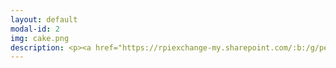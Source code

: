 ```yaml
---
layout: default
modal-id: 2
img: cake.png
description: <p><a href="https://rpiexchange-my.sharepoint.com/:b:/g/personal/bowerj6_rpi_edu/EczoYS77dXFLn5K3cfYw0GABTL4Bn0Bq1ZGlfyd6zM7J0A"><font size="6"><strong><font color="#0000ff">Link to Academic Research Resume (PDF)</font></a></p><br>Research Highlights</font></strong><br><br><br><font size="4">PanOp Industries (short film)<br><strong>RoboPhilosophy 2024</strong><br><br>'How liberating it is to leave the past behind.'<br>Perceiving Authenticity Within the<br>Vocal Performances of Assassin’s Creed Origins<br><strong>The Journal for Interdisciplinary Game Studies (JIVS)</strong><br><em><font color="#ff0000">(publication forthcoming)</font></em><br><br>'Constellations' of Vocal Expression -<br>A Time Traveler’s Examination of Vocal Performance in<br>Assassin’s Creed Origins<br><strong>Digital Games Research Association (DiGRA) 2023 - Extended Abstract</strong><br><p><a href="https://rpiexchange-my.sharepoint.com/:b:/g/personal/bowerj6_rpi_edu/EbLSkAycn71OhvP6uCXDqGEB6jDymOqUyc153QEDa6jTIw"><font color="#0000ff">Link to PDF</font></a></p><br><br>Physicalizing the Panopticon - Data Privacy and the “Art” of Surveillance<br><strong>STGlobal 2018</strong><br><br>The Specter of Cyberwar - Stuxnet and Surveillance in the Digital Panopticon<br><strong>STGlobal 2017</strong></font><br><br><br><font size="6"><strong>Unpublished Compositions and Projects</strong></font><br><br><br><font size="4">Enacting Multiple Subjectivities - Baldur’s Gate 3<br> and the Performance of the (Multi)Self<br><font color="#FF0000">(in development for publication)</font><br><br>Vampires, Cheap Wine,<br>and Drunken Debauchery - A Multi-Lingual Analysis of the<br>Vocal Performances of The Oxenfurt Drunk,<br>a Quest from The Witcher 3 - Wild Hunt<br><br>Race, Voice, and Media Worlds - Orienting <br>Assassin's Creed - Origins Within the Logics of Mediated and<br>Socio-cultural Space/time<br><br>Historical Narration as Quantum Time Travel? Leaping through the <br>Constellations of Space/Time in the Assassin's Creed Franchise<br><br>The Body, Health, and Digital Surveillance<br><br>Cannibalism and Christ - Consumption and Cannibalism<br>as Metaphor in the Old and New Testament</font>
---
```


